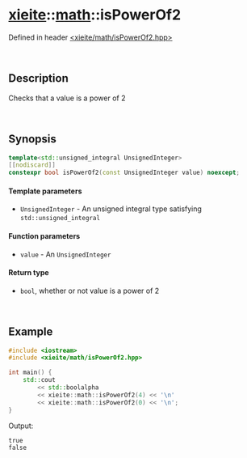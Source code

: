 # [xieite](../xieite.md)\:\:[math](../math.md)\:\:isPowerOf2
Defined in header [<xieite/math/isPowerOf2.hpp>](../../include/xieite/math/isPowerOf2.hpp)

&nbsp;

## Description
Checks that a value is a power of 2

&nbsp;

## Synopsis
```cpp
template<std::unsigned_integral UnsignedInteger>
[[nodiscard]]
constexpr bool isPowerOf2(const UnsignedInteger value) noexcept;
```
#### Template parameters
- `UnsignedInteger` - An unsigned integral type satisfying `std::unsigned_integral`
#### Function parameters
- `value` - An `UnsignedInteger`
#### Return type
- `bool`, whether or not value is a power of 2

&nbsp;

## Example
```cpp
#include <iostream>
#include <xieite/math/isPowerOf2.hpp>

int main() {
    std::cout
        << std::boolalpha
        << xieite::math::isPowerOf2(4) << '\n'
        << xieite::math::isPowerOf2(0) << '\n';
}
```
Output:
```
true
false
```
